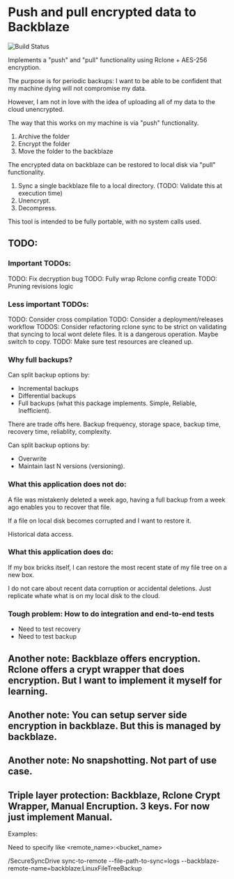 # Push and pull encrypted data to Backblaze

![Build Status](https://img.shields.io/github/actions/workflow/status/Scott-Simmons/backup-system/ci.yml?branch=main)

Implements a "push" and "pull" functionality using Rclone + AES-256 encryption.

The purpose is for periodic backups: I want to be able to be confident that my machine dying will not compromise my data.

However, I am not in love with the idea of uploading all of my data to the cloud unencrypted.

The way that this works on my machine is via "push" functionality.

1. Archive the folder
2. Encrypt the folder
3. Move the folder to the backblaze

The encrypted data on backblaze can be restored to local disk via "pull" functionality.

1. Sync a single backblaze file to a local directory. (TODO: Validate this at execution time)
2. Unencrypt.
3. Decompress.

This tool is intended to be fully portable, with no system calls used.

## TODO:

### Important TODOs:

TODO: Fix decryption bug
TODO: Fully wrap Rclone config create
TODO: Pruning revisions logic

### Less important TODOs:
TODO: Consider cross compilation
TODO: Consider a deployment/releases workflow
TODOS: Consider refactoring rclone sync to be strict on validating that syncing to local wont delete files. It is a dangerous operation. Maybe switch to copy.
TODO: Make sure test resources are cleaned up.


### Why full backups?

Can split backup options by:

- Incremental backups
- Differential backups
- Full backups (what this package implements. Simple, Reliable, Inefficient).

There are trade offs here. Backup frequency, storage space, backup time, recovery time, reliablity, complexity.

Can split backup options by:

- Overwrite
- Maintain last N versions (versioning).


### What this application does not do:

A file was mistakenly deleted a week ago, having a full backup from a week ago enables you to recover that file. 

If a file on local disk becomes corrupted and I want to restore it.

Historical data access.

### What this application does do:

If my box bricks itself, I can restore the most recent state of my file tree on a new box.

I do not care about recent data corruption or accidental deletions. Just replicate whate what is on my local disk to the cloud.


### Tough problem: How to do integration and end-to-end tests

- Need to test recovery
- Need to test backup


## Another note: Backblaze offers encryption. Rclone offers a crypt wrapper that does encryption. But I want to implement it myself for learning.

## Another note: You can setup server side encryption in backblaze. But this is managed by backblaze.

## Another note: No snapshotting. Not part of use case.

## Triple layer protection: Backblaze, Rclone Crypt Wrapper, Manual Encruption. 3 keys. For now just implement Manual.


Examples:

Need to specify like <remote_name>:<bucket_name>

/SecureSyncDrive sync-to-remote --file-path-to-sync=logs --backblaze-remote-name=backblaze:LinuxFileTreeBackup

